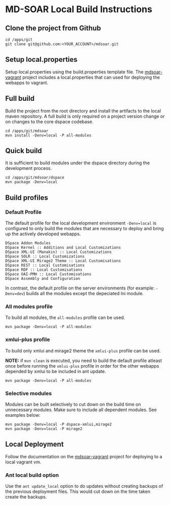# MD-SOAR Local Build Instructions

## Clone the project from Github
```
cd /apps/git
git clone git@github.com:<YOUR_ACCOUNT>/mdsoar.git
```

## Setup local.properties
Setup local.properties using the build.properties template file. The [mdsoar-vagrant](https://github.com/umd-lib/mdsoar-vagrant) project includes a local.properties that can used for deploying the webapps to vagrant.

## Full build
Build the project from the root directory and install the artifacts to the local maven repository. A full build is only required on a project version change or on changes to the core dspace codebase.

```
cd /apps/git/mdsoar
mvn install -Denv=local -P all-modules
```

## Quick build
It is sufficient to build modules under the dspace directory during the development process.

```
cd /apps/git/mdsoar/dspace
mvn package -Denv=local
```

## Build profiles

### Default Profile
The default profile for the local development environment `-Denv=local` is configured to only build the modules that are necessary to deploy and bring up the actively developed webapps.

```
DSpace Addon Modules
DSpace Kernel :: Additions and Local Customizations
DSpace XML-UI (Manakin) :: Local Customizations
DSpace SOLR :: Local Customizations
DSpace XML-UI Mirage2 Theme :: Local Customisations
DSpace REST :: Local Customisations
DSpace RDF :: Local Customisations
DSpace OAI-PMH :: Local Customisations
DSpace Assembly and Configuration
```

In contrast, the default profile on the server environments (for example: `-Denv=dev`) builds all the modules except the depeciated lni module.

### All modules profile
To build all modules, the `all-modules` profile can be used. 

```
mvn package -Denv=local -P all-modules
```

### xmlui-plus profile
To build only xmlui and mirage2 theme the `xmlui-plus` profile can be used. 

**NOTE:** if `mvn clean` is executed, you need to build the default profile atleast once before running the `xmlui-plus` profile in order for the other webapps depended by xmlui to be included in ant update.

```
mvn package -Denv=local -P all-modules
```

### Selective modules
Modules can be built selectively to cut down on the build time on unnecessary modules. Make sure to include all dependent modules. See examples below:

```
mvn package -Denv=local -P dspace-xmlui,mirage2
mvn package -Denv=local -P mirage2
```

## Local Deployment
Follow the documentation on the [mdsoar-vagrant](https://github.com/umd-lib/mdsoar-vagrant) project for deploying to a local vagrant vm.

### Ant local build option
Use the `ant update_local` option to do updates without creating backups of the previous deployment files. This would cut down on the time taken create the backups.